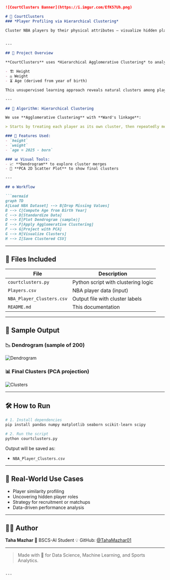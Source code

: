 
````markdown
![CourtClusters Banner](https://i.imgur.com/EfK57Uh.png)

# 🏀 CourtClusters
### *Player Profiling via Hierarchical Clustering*

Cluster NBA players by their physical attributes — visualize hidden player types using unsupervised learning.


---

## 📌 Project Overview

**CourtClusters** uses *Hierarchical Agglomerative Clustering* to analyze and group NBA players based on:

- 🏗️ Height  
- ⚖️ Weight  
- ⏳ Age (derived from year of birth)

This unsupervised learning approach reveals natural clusters among players — helpful for scouting, analytics, and building strategy.

---

## 🧠 Algorithm: Hierarchical Clustering

We use **Agglomerative Clustering** with **Ward's linkage**:

> Starts by treating each player as its own cluster, then repeatedly merges the closest pairs until 3 final clusters remain.

### 🔬 Features Used:
- `height`
- `weight`
- `age = 2025 - born`

### 📊 Visual Tools:
- 📈 **Dendrogram** to explore cluster merges
- 🔵 **PCA 2D Scatter Plot** to show final clusters

---

## ⚙️ Workflow

```mermaid
graph TD
A[Load NBA Dataset] --> B[Drop Missing Values]
B --> C[Compute Age from Birth Year]
C --> D[Standardize Data]
D --> E[Plot Dendrogram (sample)]
E --> F[Apply Agglomerative Clustering]
F --> G[Project with PCA]
G --> H[Visualize Clusters]
H --> I[Save Clustered CSV]
````

---

## 📁 Files Included

| File                      | Description                         |
| ------------------------- | ----------------------------------- |
| `courtclusters.py`        | Python script with clustering logic |
| `Players.csv`             | NBA player data (input)             |
| `NBA_Player_Clusters.csv` | Output file with cluster labels     |
| `README.md`               | This documentation                  |

---

## 📸 Sample Output

### 📉 Dendrogram (sample of 200)

![Dendrogram](https://i.imgur.com/b96RJCU.png)

### 📊 Final Clusters (PCA projection)

![Clusters](https://i.imgur.com/Gw3cWZ7.png)

---

## 🛠️ How to Run

```bash
# 1. Install dependencies
pip install pandas numpy matplotlib seaborn scikit-learn scipy

# 2. Run the script
python courtclusters.py
```

Output will be saved as:

* `NBA_Player_Clusters.csv`

---

## 🎯 Real-World Use Cases

* Player similarity profiling
* Uncovering hidden player roles
* Strategy for recruitment or matchups
* Data-driven performance analysis

---

## 👨‍💻 Author

**Taha Mazhar**
📘 BSCS-AI Student
💡 GitHub: [@TahaMazhar01](https://github.com/TahaMazhar01)

---

> Made with 💙 for Data Science, Machine Learning, and Sports Analytics.

```

---

